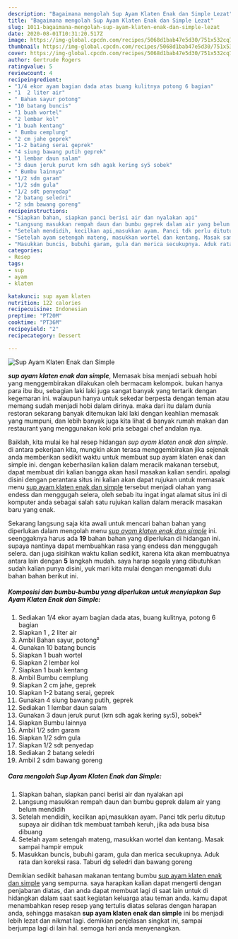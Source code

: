 ```yaml
---
description: "Bagaimana mengolah Sup Ayam Klaten Enak dan Simple Lezat"
title: "Bagaimana mengolah Sup Ayam Klaten Enak dan Simple Lezat"
slug: 1011-bagaimana-mengolah-sup-ayam-klaten-enak-dan-simple-lezat
date: 2020-08-01T10:31:20.517Z
image: https://img-global.cpcdn.com/recipes/5068d1bab47e5d30/751x532cq70/sup-ayam-klaten-enak-dan-simple-foto-resep-utama.jpg
thumbnail: https://img-global.cpcdn.com/recipes/5068d1bab47e5d30/751x532cq70/sup-ayam-klaten-enak-dan-simple-foto-resep-utama.jpg
cover: https://img-global.cpcdn.com/recipes/5068d1bab47e5d30/751x532cq70/sup-ayam-klaten-enak-dan-simple-foto-resep-utama.jpg
author: Gertrude Rogers
ratingvalue: 5
reviewcount: 4
recipeingredient:
- "1/4 ekor ayam bagian dada atas buang kulitnya potong 6 bagian"
- "1  2 liter air"
- " Bahan sayur potong"
- "10 batang buncis"
- "1 buah wortel"
- "2 lembar kol"
- "1 buah kentang"
- " Bumbu cemplung"
- "2 cm jahe geprek"
- "1-2 batang serai geprek"
- "4 siung bawang putih geprek"
- "1 lembar daun salam"
- "3 daun jeruk purut krn sdh agak kering sy5 sobek"
- " Bumbu lainnya"
- "1/2 sdm garam"
- "1/2 sdm gula"
- "1/2 sdt penyedap"
- "2 batang seledri"
- "2 sdm bawang goreng"
recipeinstructions:
- "Siapkan bahan, siapkan panci berisi air dan nyalakan api"
- "Langsung masukkan rempah daun dan bumbu geprek dalam air yang belum mendidih"
- "Setelah mendidih, kecilkan api,masukkan ayam. Panci tdk perlu ditutup supaya air didihan tdk membuat tambah keruh, jika ada busa bisa dibuang"
- "Setelah ayam setengah mateng, masukkan wortel dan kentang. Masak sampai hampir empuk"
- "Masukkan buncis, bubuhi garam, gula dan merica secukupnya. Aduk rata dan koreksi rasa. Taburi dg seledri dan bawang goreng"
categories:
- Resep
tags:
- sup
- ayam
- klaten

katakunci: sup ayam klaten 
nutrition: 122 calories
recipecuisine: Indonesian
preptime: "PT20M"
cooktime: "PT36M"
recipeyield: "2"
recipecategory: Dessert

---
```



![Sup Ayam Klaten Enak dan Simple](https://img-global.cpcdn.com/recipes/5068d1bab47e5d30/751x532cq70/sup-ayam-klaten-enak-dan-simple-foto-resep-utama.jpg)

<b><i>sup ayam klaten enak dan simple</i></b>, Memasak bisa menjadi sebuah hobi yang menggembirakan dilakukan oleh bermacam kelompok. bukan hanya para ibu ibu, sebagian laki laki juga sangat banyak yang tertarik dengan kegemaran ini. walaupun hanya untuk sekedar berpesta dengan teman atau memang sudah menjadi hobi dalam dirinya. maka dari itu dalam dunia restoran sekarang banyak ditemukan laki laki dengan keahlian memasak yang mumpuni, dan lebih banyak juga kita lihat di banyak rumah makan dan restaurant yang menggunakan koki pria sebagai chef andalan nya.

Baiklah, kita mulai ke hal resep hidangan <i>sup ayam klaten enak dan simple</i>. di antara pekerjaan kita, mungkin akan terasa menggembirakan jika sejenak anda memberikan sedikit waktu untuk membuat sup ayam klaten enak dan simple ini. dengan keberhasilan kalian dalam meracik makanan tersebut, dapat membuat diri kalian bangga akan hasil masakan kalian sendiri. apalagi disini dengan perantara situs ini kalian akan dapat rujukan untuk memasak menu <u>sup ayam klaten enak dan simple</u> tersebut menjadi olahan yang endess dan menggugah selera, oleh sebab itu ingat ingat alamat situs ini di komputer anda sebagai salah satu rujukan kalian dalam meracik masakan baru yang enak.




Sekarang langsung saja kita awali untuk mencari bahan bahan yang diperlukan dalam mengolah menu <u><i>sup ayam klaten enak dan simple</i></u> ini. seenggaknya harus ada <b>19</b> bahan bahan yang diperlukan di hidangan ini. supaya nantinya dapat membuahkan rasa yang endess dan menggugah selera. dan juga sisihkan waktu kalian sedikit, karena kita akan membuatnya antara lain dengan <b>5</b> langkah mudah. saya harap segala yang dibutuhkan sudah kalian punya disini, yuk mari kita mulai dengan mengamati dulu bahan bahan berikut ini.

<!--inarticleads1-->

##### Komposisi dan bumbu-bumbu yang diperlukan untuk menyiapkan Sup Ayam Klaten Enak dan Simple:

1. Sediakan 1/4 ekor ayam bagian dada atas, buang kulitnya, potong 6 bagian
1. Siapkan 1 , 2 liter air
1. Ambil  Bahan sayur, potong²
1. Gunakan 10 batang buncis
1. Siapkan 1 buah wortel
1. Siapkan 2 lembar kol
1. Siapkan 1 buah kentang
1. Ambil  Bumbu cemplung
1. Siapkan 2 cm jahe, geprek
1. Siapkan 1-2 batang serai, geprek
1. Gunakan 4 siung bawang putih, geprek
1. Sediakan 1 lembar daun salam
1. Gunakan 3 daun jeruk purut (krn sdh agak kering sy:5), sobek²
1. Siapkan  Bumbu lainnya
1. Ambil 1/2 sdm garam
1. Siapkan 1/2 sdm gula
1. Siapkan 1/2 sdt penyedap
1. Sediakan 2 batang seledri
1. Ambil 2 sdm bawang goreng




<!--inarticleads2-->

##### Cara mengolah Sup Ayam Klaten Enak dan Simple:

1. Siapkan bahan, siapkan panci berisi air dan nyalakan api
1. Langsung masukkan rempah daun dan bumbu geprek dalam air yang belum mendidih
1. Setelah mendidih, kecilkan api,masukkan ayam. Panci tdk perlu ditutup supaya air didihan tdk membuat tambah keruh, jika ada busa bisa dibuang
1. Setelah ayam setengah mateng, masukkan wortel dan kentang. Masak sampai hampir empuk
1. Masukkan buncis, bubuhi garam, gula dan merica secukupnya. Aduk rata dan koreksi rasa. Taburi dg seledri dan bawang goreng




Demikian sedikit bahasan makanan tentang bumbu <u>sup ayam klaten enak dan simple</u> yang sempurna. saya harapkan kalian dapat mengerti dengan penjabaran diatas, dan anda dapat membuat lagi di saat lain untuk di hidangkan dalam saat saat kegiatan keluarga atau teman anda. kamu dapat menambahkan resep resep yang tertulis diatas selaras dengan harapan anda, sehingga masakan <b>sup ayam klaten enak dan simple</b> ini bs menjadi lebih lezat dan nikmat lagi. demikian penjelasan singkat ini, sampai berjumpa lagi di lain hal. semoga hari anda menyenangkan.
